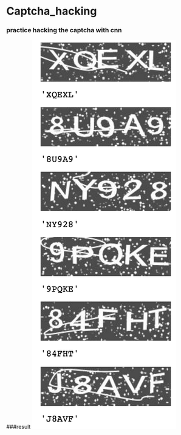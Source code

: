 # Captcha_hacking

### practice hacking the captcha with cnn
###result
![](https://github.com/Yvictor/Captcha_hacking/raw/master/ocrdata/show.jpeg)

